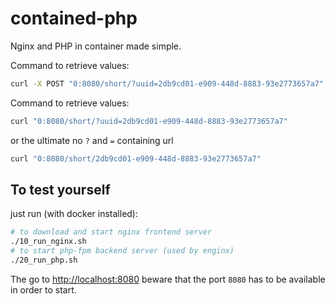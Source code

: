 # contained-php

Nginx and PHP in container made simple.

Command to retrieve values:

```bash
curl -X POST "0:8080/short/?uuid=2db9cd01-e909-448d-8883-93e2773657a7" --data '{"keyA":"valA","sub":{"keyB":"valB"}}'
```

Command to retrieve values:

```bash
curl "0:8080/short/?uuid=2db9cd01-e909-448d-8883-93e2773657a7"
```

or the ultimate no `?` and `=` containing url

```bash
curl "0:8080/short/2db9cd01-e909-448d-8883-93e2773657a7"
```

## To test yourself

just run (with docker installed):

```bash
# to download and start nginx frontend server
./10_run_nginx.sh
# to start php-fpm backend server (used by enginx)
./20_run_php.sh
```

The go to <http://localhost:8080> beware that the port `8080` has to be available in order to start.

